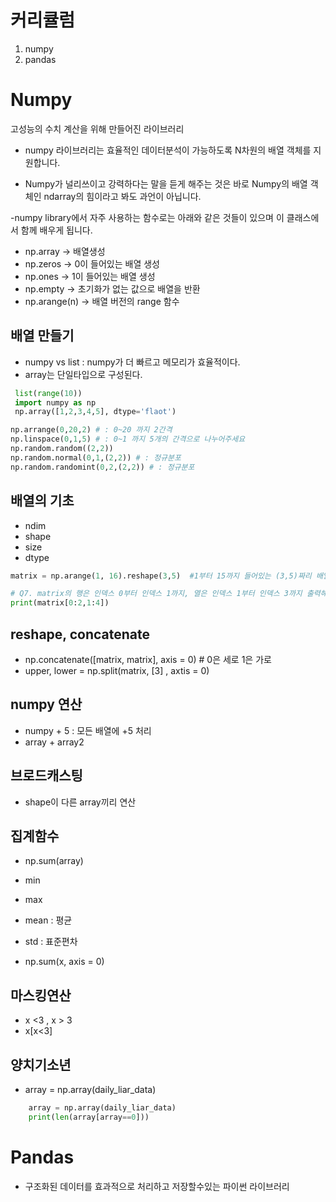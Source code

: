 # 커리큘럼
1. numpy
2. pandas

# Numpy
고성능의 수치 계산을 위해 만들어진 라이브러리

- numpy 라이브러리는 효율적인 데이터분석이 가능하도록 N차원의 배열 객체를 지원합니다.

- Numpy가 널리쓰이고 강력하다는 말을 듣게 해주는 것은 바로 Numpy의 배열 객체인 ndarray의 힘이라고 봐도 과언이 아닙니다.

 -numpy library에서 자주 사용하는 함수로는 아래와 같은 것들이 있으며 이 클래스에서 함께 배우게 됩니다.

- np.array -> 배열생성
- np.zeros -> 0이 들어있는 배열 생성
- np.ones -> 1이 들어있는 배열 생성
- np.empty -> 초기화가 없는 값으로 배열을 반환
- np.arange(n) -> 배열 버전의 range 함수

## 배열 만들기

- numpy vs list : numpy가 더 빠르고 메모리가 효율적이다.
- array는 단일타입으로 구성된다.

```py
 list(range(10))
 import numpy as np
 np.array([1,2,3,4,5], dtype='flaot')
```

```py
np.arrange(0,20,2) # : 0~20 까지 2간격
np.linspace(0,1,5) # : 0~1 까지 5개의 간격으로 나누어주세요
np.random.random((2,2))
np.random.normal(0,1,(2,2)) # : 정규분포
np.random.randomint(0,2,(2,2)) # : 정규분포
```
## 배열의 기초
- ndim
- shape
- size
- dtype

```py
matrix = np.arange(1, 16).reshape(3,5)  #1부터 15까지 들어있는 (3,5)짜리 배열을 만듭니다.

# Q7. matrix의 행은 인덱스 0부터 인덱스 1까지, 열은 인덱스 1부터 인덱스 3까지 출력해보세요.
print(matrix[0:2,1:4])
```

## reshape, concatenate
- np.concatenate([matrix, matrix], axis = 0) # 0은 세로 1은 가로
- upper, lower = np.split(matrix, [3] , axtis = 0)

## numpy 연산

- numpy + 5 : 모든 배열에 +5 처리
- array + array2

## 브로드캐스팅

- shape이 다른 array끼리 연산

## 집계함수

- np.sum(array)
- min
- max
- mean : 평균
- std : 표준편차

- np.sum(x, axis = 0)

## 마스킹연산

- x <3 , x > 3
- x[x<3] 

## 양치기소년

- array = np.array(daily_liar_data)

```py
    array = np.array(daily_liar_data)
    print(len(array[array==0]))
```

# Pandas
- 구조화된 데이터를 효과적으로 처리하고 저장할수있는 파이썬 라이브러리
